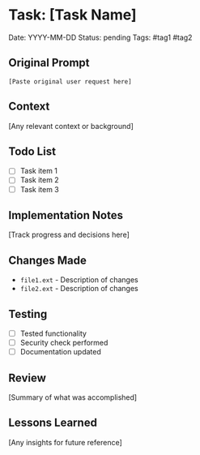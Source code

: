 # Task: [Task Name]
Date: YYYY-MM-DD
Status: pending
Tags: #tag1 #tag2

## Original Prompt
```
[Paste original user request here]
```

## Context
[Any relevant context or background]

## Todo List
- [ ] Task item 1
- [ ] Task item 2
- [ ] Task item 3

## Implementation Notes
[Track progress and decisions here]

## Changes Made
- `file1.ext` - Description of changes
- `file2.ext` - Description of changes

## Testing
- [ ] Tested functionality
- [ ] Security check performed
- [ ] Documentation updated

## Review
[Summary of what was accomplished]

## Lessons Learned
[Any insights for future reference]